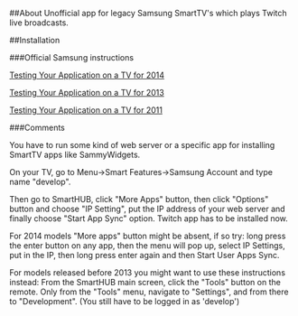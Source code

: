 ##About
Unofficial app for legacy Samsung SmartTV's which plays Twitch live broadcasts.

##Installation

###Official Samsung instructions

[Testing Your Application on a TV for 2014](https://developer.samsung.com/tv/develop/legacy-platform-library/art00121/index)

[Testing Your Application on a TV for 2013](https://developer.samsung.com/tv/develop/legacy-platform-library/d20/index)

[Testing Your Application on a TV for 2011](https://developer.samsung.com/tv/develop/legacy-platform-library/art00013/index)


###Comments

You have to run some kind of web server or a specific app for installing SmartTV apps like SammyWidgets.

On your TV, go to Menu->Smart Features->Samsung Account and type name "develop". 

Then go to SmartHUB, click "More Apps" button, then click "Options" button and choose "IP Setting", put the IP address of your web server and finally choose "Start App Sync" option. Twitch app has to be installed now.

For 2014 models "More apps" button might be absent, if so try: long press the enter button on any app, then the menu will pop up, select IP Settings, put in the IP, then long press enter again and then Start User Apps Sync.

For models released before 2013 you might want to use these instructions instead:
From the SmartHUB main screen, click the "Tools" button on the remote. Only from the "Tools" menu, navigate to "Settings", and from there to "Development". (You still have to be logged in as 'develop')
